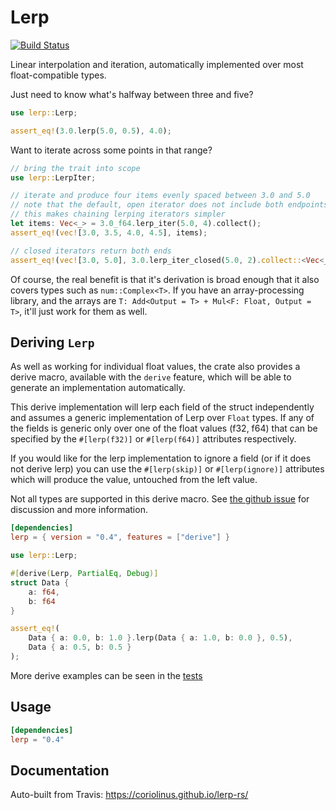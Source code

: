 # Lerp

[![Build Status](https://travis-ci.org/coriolinus/lerp-rs.svg?branch=master)](https://travis-ci.org/coriolinus/lerp-rs)

Linear interpolation and iteration, automatically implemented over most
float-compatible types.

Just need to know what's halfway between three and five?

```rust
use lerp::Lerp;

assert_eq!(3.0.lerp(5.0, 0.5), 4.0);
```

Want to iterate across some points in that range?

```rust
// bring the trait into scope
use lerp::LerpIter;

// iterate and produce four items evenly spaced between 3.0 and 5.0
// note that the default, open iterator does not include both endpoints
// this makes chaining lerping iterators simpler
let items: Vec<_> = 3.0_f64.lerp_iter(5.0, 4).collect();
assert_eq!(vec![3.0, 3.5, 4.0, 4.5], items);

// closed iterators return both ends
assert_eq!(vec![3.0, 5.0], 3.0.lerp_iter_closed(5.0, 2).collect::<Vec<_>>());
```

Of course, the real benefit is that it's derivation is broad enough that it also
covers types such as `num::Complex<T>`. If you have an array-processing library,
and the arrays are `T: Add<Output = T> + Mul<F: Float, Output = T>`, it'll just
work for them as well.

## Deriving `Lerp`

As well as working for individual float values, the crate also provides a derive
macro, available with the `derive` feature, which will be able to generate an
implementation automatically.

This derive implementation will lerp each field of the struct independently
and assumes a generic implementation of Lerp over `Float` types. If any
of the fields is generic only over one of the float values (f32, f64) that
can be specified by the `#[lerp(f32)]` or `#[lerp(f64)]` attributes respectively.

If you would like for the lerp implementation to ignore a field (or if it does
not derive lerp) you can use the `#[lerp(skip)]` or `#[lerp(ignore)]` attributes
which will produce the value, untouched from the left value.

Not all types are supported in this derive macro. See [the github issue] for
discussion and more information.

```toml
[dependencies]
lerp = { version = "0.4", features = ["derive"] }
```

```rust
use lerp::Lerp;

#[derive(Lerp, PartialEq, Debug)]
struct Data {
    a: f64,
    b: f64
}

assert_eq!(
    Data { a: 0.0, b: 1.0 }.lerp(Data { a: 1.0, b: 0.0 }, 0.5),
    Data { a: 0.5, b: 0.5 }
);
```

More derive examples can be seen in the [tests]

## Usage

```toml
[dependencies]
lerp = "0.4"
```

## Documentation

Auto-built from Travis: <https://coriolinus.github.io/lerp-rs/>

[the github issue]: https://github.com/coriolinus/lerp-rs/issues/6
[tests]: https://github.com/coriolinus/lerp-rs/tree/master/tests/derive.rs
